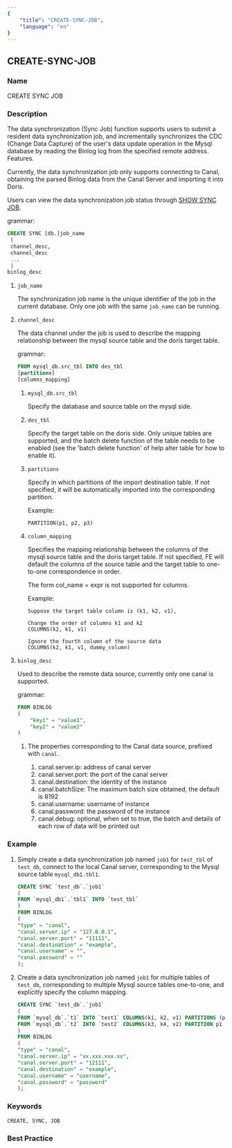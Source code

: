 ```yaml
---
{
    "title": "CREATE-SYNC-JOB",
    "language": "en"
}
---
```


<!--
Licensed to the Apache Software Foundation (ASF) under one
or more contributor license agreements.  See the NOTICE file
distributed with this work for additional information
regarding copyright ownership.  The ASF licenses this file
to you under the Apache License, Version 2.0 (the
"License"); you may not use this file except in compliance
with the License.  You may obtain a copy of the License at

  http://www.apache.org/licenses/LICENSE-2.0

Unless required by applicable law or agreed to in writing,
software distributed under the License is distributed on an
"AS IS" BASIS, WITHOUT WARRANTIES OR CONDITIONS OF ANY
KIND, either express or implied.  See the License for the
specific language governing permissions and limitations
under the License.
-->

## CREATE-SYNC-JOB

### Name

CREATE SYNC JOB

### Description

The data synchronization (Sync Job) function supports users to submit a resident data synchronization job, and incrementally synchronizes the CDC (Change Data Capture) of the user's data update operation in the Mysql database by reading the Binlog log from the specified remote address. Features.

Currently, the data synchronization job only supports connecting to Canal, obtaining the parsed Binlog data from the Canal Server and importing it into Doris.

Users can view the data synchronization job status through [SHOW SYNC JOB](../../../sql-manual/sql-reference/Show-Statements/SHOW-SYNC-JOB.html).

grammar:

```sql
CREATE SYNC [db.]job_name
 (
 channel_desc,
 channel_desc
 ...
 )
binlog_desc
````

1. `job_name`

   The synchronization job name is the unique identifier of the job in the current database. Only one job with the same `job_name` can be running.

2. `channel_desc`

   The data channel under the job is used to describe the mapping relationship between the mysql source table and the doris target table.

   grammar:

   ```sql
   FROM mysql_db.src_tbl INTO des_tbl
   [partitions]
   [columns_mapping]
   ````

   1. `mysql_db.src_tbl`

      Specify the database and source table on the mysql side.

   2. `des_tbl`

      Specify the target table on the doris side. Only unique tables are supported, and the batch delete function of the table needs to be enabled (see the 'batch delete function' of help alter table for how to enable it).

   3. `partitions`

      Specify in which partitions of the import destination table. If not specified, it will be automatically imported into the corresponding partition.

      Example:

      ````
      PARTITION(p1, p2, p3)
      ````

   4. `column_mapping`

      Specifies the mapping relationship between the columns of the mysql source table and the doris target table. If not specified, FE will default the columns of the source table and the target table to one-to-one correspondence in order.

      The form col_name = expr is not supported for columns.

      Example:

      ````
      Suppose the target table column is (k1, k2, v1),
      
      Change the order of columns k1 and k2
      COLUMNS(k2, k1, v1)
      
      Ignore the fourth column of the source data
      COLUMNS(k2, k1, v1, dummy_column)
      ````

3. `binlog_desc`

   Used to describe the remote data source, currently only one canal is supported.

   grammar:

   ```sql
   FROM BINLOG
   (
       "key1" = "value1",
       "key2" = "value2"
   )
   ````

   1. The properties corresponding to the Canal data source, prefixed with `canal.`

      1. canal.server.ip: address of canal server
      2. canal.server.port: the port of the canal server
      3. canal.destination: the identity of the instance
      4. canal.batchSize: The maximum batch size obtained, the default is 8192
      5. canal.username: username of instance
      6. canal.password: the password of the instance
      7. canal.debug: optional, when set to true, the batch and details of each row of data will be printed out

### Example

1. Simply create a data synchronization job named `job1` for `test_tbl` of `test_db`, connect to the local Canal server, corresponding to the Mysql source table `mysql_db1.tbl1`.

   ````SQL
   CREATE SYNC `test_db`.`job1`
   (
   FROM `mysql_db1`.`tbl1` INTO `test_tbl`
   )
   FROM BINLOG
   (
   "type" = "canal",
   "canal.server.ip" = "127.0.0.1",
   "canal.server.port" = "11111",
   "canal.destination" = "example",
   "canal.username" = "",
   "canal.password" = ""
   );
   ````

2. Create a data synchronization job named `job1` for multiple tables of `test_db`, corresponding to multiple Mysql source tables one-to-one, and explicitly specify the column mapping.

   ````SQL
   CREATE SYNC `test_db`.`job1`
   (
   FROM `mysql_db`.`t1` INTO `test1` COLUMNS(k1, k2, v1) PARTITIONS (p1, p2),
   FROM `mysql_db`.`t2` INTO `test2` COLUMNS(k3, k4, v2) PARTITION p1
   )
   FROM BINLOG
   (
   "type" = "canal",
   "canal.server.ip" = "xx.xxx.xxx.xx",
   "canal.server.port" = "12111",
   "canal.destination" = "example",
   "canal.username" = "username",
   "canal.password" = "password"
   );
   ````

### Keywords

    CREATE, SYNC, JOB

### Best Practice
